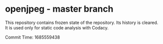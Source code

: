 # openjpeg - master branch

This repository contains frozen state of the repository.
Its history is cleared. It is used only for static code
analysis with Codacy.

Commit Time: 1685559438